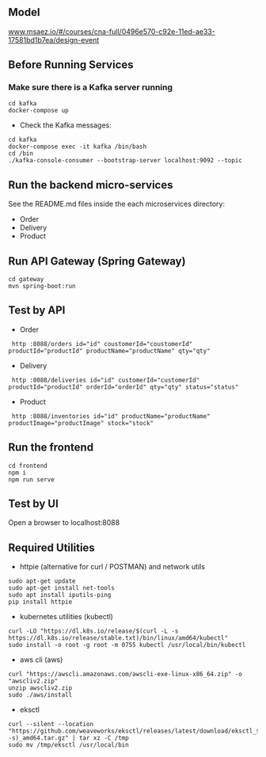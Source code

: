 # 

## Model
www.msaez.io/#/courses/cna-full/0496e570-c92e-11ed-ae33-17581bd1b7ea/design-event

## Before Running Services
### Make sure there is a Kafka server running
```
cd kafka
docker-compose up
```
- Check the Kafka messages:
```
cd kafka
docker-compose exec -it kafka /bin/bash
cd /bin
./kafka-console-consumer --bootstrap-server localhost:9092 --topic
```

## Run the backend micro-services
See the README.md files inside the each microservices directory:

- Order
- Delivery
- Product


## Run API Gateway (Spring Gateway)
```
cd gateway
mvn spring-boot:run
```

## Test by API
- Order
```
 http :8088/orders id="id" coustomerId="coustomerId" productId="productId" productName="productName" qty="qty" 
```
- Delivery
```
 http :8088/deliveries id="id" customerId="customerId" productId="productId" orderId="orderId" qty="qty" status="status" 
```
- Product
```
 http :8088/inventories id="id" productName="productName" productImage="productImage" stock="stock" 
```


## Run the frontend
```
cd frontend
npm i
npm run serve
```

## Test by UI
Open a browser to localhost:8088

## Required Utilities

- httpie (alternative for curl / POSTMAN) and network utils
```
sudo apt-get update
sudo apt-get install net-tools
sudo apt install iputils-ping
pip install httpie
```

- kubernetes utilities (kubectl)
```
curl -LO "https://dl.k8s.io/release/$(curl -L -s https://dl.k8s.io/release/stable.txt)/bin/linux/amd64/kubectl"
sudo install -o root -g root -m 0755 kubectl /usr/local/bin/kubectl
```

- aws cli (aws)
```
curl "https://awscli.amazonaws.com/awscli-exe-linux-x86_64.zip" -o "awscliv2.zip"
unzip awscliv2.zip
sudo ./aws/install
```

- eksctl 
```
curl --silent --location "https://github.com/weaveworks/eksctl/releases/latest/download/eksctl_$(uname -s)_amd64.tar.gz" | tar xz -C /tmp
sudo mv /tmp/eksctl /usr/local/bin
```

